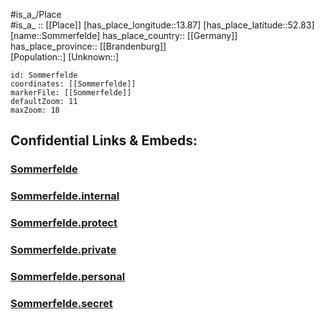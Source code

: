 ﻿---
location: [52.83,13.87] 
mapzoom: [7,12] 
mapmarker: city 
type: City
tags:
- geo/City


SpocWebEntityId: 34364
isDeleted: false
confidential: public

---
#is_a_/Place  
#is_a_ :: [[Place]] 
[has_place_longitude::13.87] 
[has_place_latitude::52.83] 
[name::Sommerfelde] 
has_place_country:: [[Germany]]  
has_place_province:: [[Brandenburg]]  
[Population::] 
[Unknown::] 


```leaflet
id: Sommerfelde
coordinates: [[Sommerfelde]] 
markerFile: [[Sommerfelde]] 
defaultZoom: 11 
maxZoom: 18
```


## Confidential Links & Embeds: 

### [Sommerfelde](/_public/Earth/Continent/Europe/Europe~Central/Germany/Germany~East/Brandenburg/counties~Brandenburg/Barnim/cities~Barnim/Eberswalde/Sommerfelde.md) 

### [Sommerfelde.internal](/_internal/Earth/Continent/Europe/Europe~Central/Germany/Germany~East/Brandenburg/counties~Brandenburg/Barnim/cities~Barnim/Eberswalde/Sommerfelde.internal.md) 

### [Sommerfelde.protect](/_protect/Earth/Continent/Europe/Europe~Central/Germany/Germany~East/Brandenburg/counties~Brandenburg/Barnim/cities~Barnim/Eberswalde/Sommerfelde.protect.md) 

### [Sommerfelde.private](/_private/Earth/Continent/Europe/Europe~Central/Germany/Germany~East/Brandenburg/counties~Brandenburg/Barnim/cities~Barnim/Eberswalde/Sommerfelde.private.md) 

### [Sommerfelde.personal](/_personal/Earth/Continent/Europe/Europe~Central/Germany/Germany~East/Brandenburg/counties~Brandenburg/Barnim/cities~Barnim/Eberswalde/Sommerfelde.personal.md) 

### [Sommerfelde.secret](/_secret/Earth/Continent/Europe/Europe~Central/Germany/Germany~East/Brandenburg/counties~Brandenburg/Barnim/cities~Barnim/Eberswalde/Sommerfelde.secret.md) 
